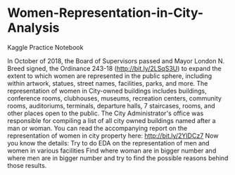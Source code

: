# Women-Representation-in-City-Analysis



Kaggle Practice Notebook 

In October of 2018, the Board of Supervisors passed and Mayor London N. Breed signed, the Ordinance 243-18 (http://bit.ly/2LSqS3U) to expand the extent to which women are represented in the public sphere, including within artwork, statues, street names, facilities, parks, and more. The representation of women in City-owned buildings includes buildings, conference rooms, clubhouses, museums, recreation centers, community rooms, auditoriums, terminals, departure halls, 7 staircases, rooms, and other places open to the public. The City Administrator's office was responsible for compiling a list of all city owned buildings named after a man or woman. You can read the accompanying report on the representation of women in city property here: http://bit.ly/2YIDCz7
Now you know the details:
Try to do EDA on the representation of men and women in various facilities
Find where woman are in bigger number and where men are in bigger number and try to find the possible reasons behind those results.

